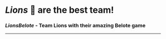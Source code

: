 # ***Lions*** :lion: are the best team!
### ***LionsBelote*** - Team Lions with their amazing Belote game

---

